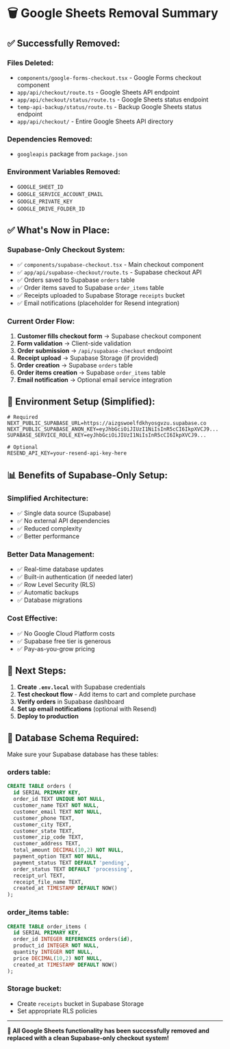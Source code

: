 # 🗑️ Google Sheets Removal Summary

## ✅ **Successfully Removed:**

### **Files Deleted:**
- `components/google-forms-checkout.tsx` - Google Forms checkout component
- `app/api/checkout/route.ts` - Google Sheets API endpoint
- `app/api/checkout/status/route.ts` - Google Sheets status endpoint
- `temp-api-backup/status/route.ts` - Backup Google Sheets status endpoint
- `app/api/checkout/` - Entire Google Sheets API directory

### **Dependencies Removed:**
- `googleapis` package from `package.json`

### **Environment Variables Removed:**
- `GOOGLE_SHEET_ID`
- `GOOGLE_SERVICE_ACCOUNT_EMAIL`
- `GOOGLE_PRIVATE_KEY`
- `GOOGLE_DRIVE_FOLDER_ID`

## ✅ **What's Now in Place:**

### **Supabase-Only Checkout System:**
- ✅ `components/supabase-checkout.tsx` - Main checkout component
- ✅ `app/api/supabase-checkout/route.ts` - Supabase checkout API
- ✅ Orders saved to Supabase `orders` table
- ✅ Order items saved to Supabase `order_items` table
- ✅ Receipts uploaded to Supabase Storage `receipts` bucket
- ✅ Email notifications (placeholder for Resend integration)

### **Current Order Flow:**
1. **Customer fills checkout form** → Supabase checkout component
2. **Form validation** → Client-side validation
3. **Order submission** → `/api/supabase-checkout` endpoint
4. **Receipt upload** → Supabase Storage (if provided)
5. **Order creation** → Supabase `orders` table
6. **Order items creation** → Supabase `order_items` table
7. **Email notification** → Optional email service integration

## 🔧 **Environment Setup (Simplified):**

```env
# Required
NEXT_PUBLIC_SUPABASE_URL=https://aizgswoelfdkhyosgvzu.supabase.co
NEXT_PUBLIC_SUPABASE_ANON_KEY=eyJhbGciOiJIUzI1NiIsInR5cCI6IkpXVCJ9...
SUPABASE_SERVICE_ROLE_KEY=eyJhbGciOiJIUzI1NiIsInR5cCI6IkpXVCJ9...

# Optional
RESEND_API_KEY=your-resend-api-key-here
```

## 📊 **Benefits of Supabase-Only Setup:**

### **Simplified Architecture:**
- ✅ Single data source (Supabase)
- ✅ No external API dependencies
- ✅ Reduced complexity
- ✅ Better performance

### **Better Data Management:**
- ✅ Real-time database updates
- ✅ Built-in authentication (if needed later)
- ✅ Row Level Security (RLS)
- ✅ Automatic backups
- ✅ Database migrations

### **Cost Effective:**
- ✅ No Google Cloud Platform costs
- ✅ Supabase free tier is generous
- ✅ Pay-as-you-grow pricing

## 🚀 **Next Steps:**

1. **Create `.env.local`** with Supabase credentials
2. **Test checkout flow** - Add items to cart and complete purchase
3. **Verify orders** in Supabase dashboard
4. **Set up email notifications** (optional with Resend)
5. **Deploy to production**

## 📝 **Database Schema Required:**

Make sure your Supabase database has these tables:

### **orders table:**
```sql
CREATE TABLE orders (
  id SERIAL PRIMARY KEY,
  order_id TEXT UNIQUE NOT NULL,
  customer_name TEXT NOT NULL,
  customer_email TEXT NOT NULL,
  customer_phone TEXT,
  customer_city TEXT,
  customer_state TEXT,
  customer_zip_code TEXT,
  customer_address TEXT,
  total_amount DECIMAL(10,2) NOT NULL,
  payment_option TEXT NOT NULL,
  payment_status TEXT DEFAULT 'pending',
  order_status TEXT DEFAULT 'processing',
  receipt_url TEXT,
  receipt_file_name TEXT,
  created_at TIMESTAMP DEFAULT NOW()
);
```

### **order_items table:**
```sql
CREATE TABLE order_items (
  id SERIAL PRIMARY KEY,
  order_id INTEGER REFERENCES orders(id),
  product_id INTEGER NOT NULL,
  quantity INTEGER NOT NULL,
  price DECIMAL(10,2) NOT NULL,
  created_at TIMESTAMP DEFAULT NOW()
);
```

### **Storage bucket:**
- Create `receipts` bucket in Supabase Storage
- Set appropriate RLS policies

---

**🎉 All Google Sheets functionality has been successfully removed and replaced with a clean Supabase-only checkout system!**

